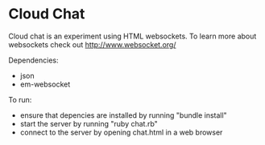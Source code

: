 Cloud Chat
==========

Cloud chat is an experiment using HTML websockets.
To learn more about websockets check out http://www.websocket.org/

Dependencies:
* json
* em-websocket

To run:
* ensure that depencies are installed by running "bundle install"
* start the server by running "ruby chat.rb"
* connect to the server by opening chat.html in a web browser
